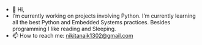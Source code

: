 - 👋 Hi, 
-    I’m currently working on projects involving Python. I’m currently learning all the best Python and Embedded Systems practices. Besides programming I like reading and Sleeping.
- 📫 How to reach me: nikitanaik1302@gmail.com
